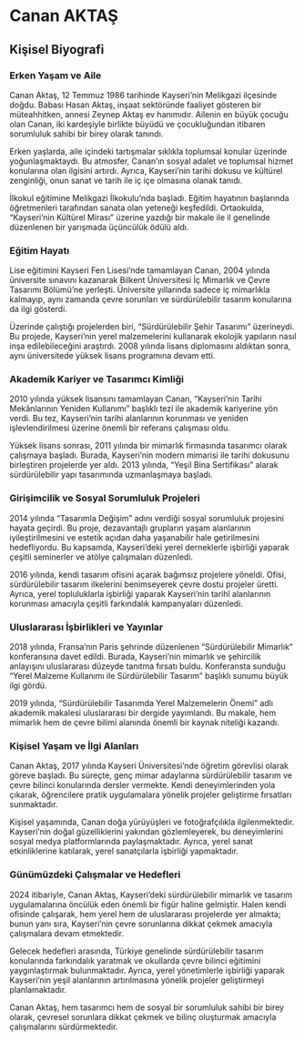 # Canan AKTAŞ

## Kişisel Biyografi

### Erken Yaşam ve Aile

Canan Aktaş, 12 Temmuz 1986 tarihinde Kayseri’nin Melikgazi ilçesinde doğdu. Babası Hasan Aktaş, inşaat sektöründe faaliyet gösteren bir müteahhitken, annesi Zeynep Aktaş ev hanımıdır. Ailenin en büyük çocuğu olan Canan, iki kardeşiyle birlikte büyüdü ve çocukluğundan itibaren sorumluluk sahibi bir birey olarak tanındı. 

Erken yaşlarda, aile içindeki tartışmalar sıklıkla toplumsal konular üzerinde yoğunlaşmaktaydı. Bu atmosfer, Canan’ın sosyal adalet ve toplumsal hizmet konularına olan ilgisini artırdı. Ayrıca, Kayseri’nin tarihi dokusu ve kültürel zenginliği, onun sanat ve tarih ile iç içe olmasına olanak tanıdı.

İlkokul eğitimine Melikgazi İlkokulu’nda başladı. Eğitim hayatının başlarında öğretmenleri tarafından sanata olan yeteneği keşfedildi. Ortaokulda, “Kayseri’nin Kültürel Mirası” üzerine yazdığı bir makale ile il genelinde düzenlenen bir yarışmada üçüncülük ödülü aldı.

### Eğitim Hayatı

Lise eğitimini Kayseri Fen Lisesi’nde tamamlayan Canan, 2004 yılında üniversite sınavını kazanarak Bilkent Üniversitesi İç Mimarlık ve Çevre Tasarımı Bölümü’ne yerleşti. Üniversite yıllarında sadece iç mimarlıkla kalmayıp, aynı zamanda çevre sorunları ve sürdürülebilir tasarım konularına da ilgi gösterdi.

Üzerinde çalıştığı projelerden biri, “Sürdürülebilir Şehir Tasarımı” üzerineydi. Bu projede, Kayseri’nin yerel malzemelerini kullanarak ekolojik yapıların nasıl inşa edilebileceğini araştırdı. 2008 yılında lisans diplomasını aldıktan sonra, aynı üniversitede yüksek lisans programına devam etti.

### Akademik Kariyer ve Tasarımcı Kimliği

2010 yılında yüksek lisansını tamamlayan Canan, “Kayseri’nin Tarihi Mekânlarının Yeniden Kullanımı” başlıklı tezi ile akademik kariyerine yön verdi. Bu tez, Kayseri’nin tarihi alanlarının korunması ve yeniden işlevlendirilmesi üzerine önemli bir referans çalışması oldu. 

Yüksek lisans sonrası, 2011 yılında bir mimarlık firmasında tasarımcı olarak çalışmaya başladı. Burada, Kayseri’nin modern mimarisi ile tarihi dokusunu birleştiren projelerde yer aldı. 2013 yılında, “Yeşil Bina Sertifikası” alarak sürdürülebilir yapı tasarımında uzmanlaşmaya başladı.

### Girişimcilik ve Sosyal Sorumluluk Projeleri

2014 yılında “Tasarımla Değişim” adını verdiği sosyal sorumluluk projesini hayata geçirdi. Bu proje, dezavantajlı grupların yaşam alanlarının iyileştirilmesini ve estetik açıdan daha yaşanabilir hale getirilmesini hedefliyordu. Bu kapsamda, Kayseri’deki yerel derneklerle işbirliği yaparak çeşitli seminerler ve atölye çalışmaları düzenledi.

2016 yılında, kendi tasarım ofisini açarak bağımsız projelere yöneldi. Ofisi, sürdürülebilir tasarım ilkelerini benimseyerek çevre dostu projeler üretti. Ayrıca, yerel topluluklarla işbirliği yaparak Kayseri’nin tarihî alanlarının korunması amacıyla çeşitli farkındalık kampanyaları düzenledi.

### Uluslararası İşbirlikleri ve Yayınlar

2018 yılında, Fransa’nın Paris şehrinde düzenlenen “Sürdürülebilir Mimarlık” konferansına davet edildi. Burada, Kayseri’nin mimarlık ve şehircilik anlayışını uluslararası düzeyde tanıtma fırsatı buldu. Konferansta sunduğu “Yerel Malzeme Kullanımı ile Sürdürülebilir Tasarım” başlıklı sunumu büyük ilgi gördü.

2019 yılında, “Sürdürülebilir Tasarımda Yerel Malzemelerin Önemi” adlı akademik makalesi uluslararası bir dergide yayımlandı. Bu makale, hem mimarlık hem de çevre bilimi alanında önemli bir kaynak niteliği kazandı.

### Kişisel Yaşam ve İlgi Alanları

Canan Aktaş, 2017 yılında Kayseri Üniversitesi’nde öğretim görevlisi olarak göreve başladı. Bu süreçte, genç mimar adaylarına sürdürülebilir tasarım ve çevre bilinci konularında dersler vermekte. Kendi deneyimlerinden yola çıkarak, öğrencilere pratik uygulamalara yönelik projeler geliştirme fırsatları sunmaktadır.

Kişisel yaşamında, Canan doğa yürüyüşleri ve fotoğrafçılıkla ilgilenmektedir. Kayseri’nin doğal güzelliklerini yakından gözlemleyerek, bu deneyimlerini sosyal medya platformlarında paylaşmaktadır. Ayrıca, yerel sanat etkinliklerine katılarak, yerel sanatçılarla işbirliği yapmaktadır.

### Günümüzdeki Çalışmalar ve Hedefleri

2024 itibariyle, Canan Aktaş, Kayseri’deki sürdürülebilir mimarlık ve tasarım uygulamalarına öncülük eden önemli bir figür haline gelmiştir. Halen kendi ofisinde çalışarak, hem yerel hem de uluslararası projelerde yer almakta; bunun yanı sıra, Kayseri’nin çevre sorunlarına dikkat çekmek amacıyla çalışmalara devam etmektedir.

Gelecek hedefleri arasında, Türkiye genelinde sürdürülebilir tasarım konularında farkındalık yaratmak ve okullarda çevre bilinci eğitimini yaygınlaştırmak bulunmaktadır. Ayrıca, yerel yönetimlerle işbirliği yaparak Kayseri’nin yeşil alanlarının artırılmasına yönelik projeler geliştirmeyi planlamaktadır.

Canan Aktaş, hem tasarımcı hem de sosyal bir sorumluluk sahibi bir birey olarak, çevresel sorunlara dikkat çekmek ve bilinç oluşturmak amacıyla çalışmalarını sürdürmektedir.